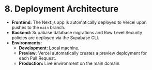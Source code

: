 # 8. Deployment Architecture

- **Frontend:** The Next.js app is automatically deployed to Vercel upon pushes to the `main` branch.
- **Backend:** Supabase database migrations and Row Level Security policies are deployed via the Supabase CLI.
- **Environments:**
  - **Development:** Local machine.
  - **Preview:** Vercel automatically creates a preview deployment for each Pull Request.
  - **Production:** Live environment on the main domain.
